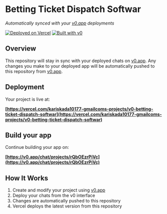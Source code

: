 # Betting Ticket Dispatch Softwar

*Automatically synced with your [v0.app](https://v0.app) deployments*

[![Deployed on Vercel](https://img.shields.io/badge/Deployed%20on-Vercel-black?style=for-the-badge&logo=vercel)](https://vercel.com/kariskada10177-gmailcoms-projects/v0-betting-ticket-dispatch-softwar)
[![Built with v0](https://img.shields.io/badge/Built%20with-v0.app-black?style=for-the-badge)](https://v0.app/chat/projects/rQbOEzrPiVc)

## Overview

This repository will stay in sync with your deployed chats on [v0.app](https://v0.app).
Any changes you make to your deployed app will be automatically pushed to this repository from [v0.app](https://v0.app).

## Deployment

Your project is live at:

**[https://vercel.com/kariskada10177-gmailcoms-projects/v0-betting-ticket-dispatch-softwar](https://vercel.com/kariskada10177-gmailcoms-projects/v0-betting-ticket-dispatch-softwar)**

## Build your app

Continue building your app on:

**[https://v0.app/chat/projects/rQbOEzrPiVc](https://v0.app/chat/projects/rQbOEzrPiVc)**

## How It Works

1. Create and modify your project using [v0.app](https://v0.app)
2. Deploy your chats from the v0 interface
3. Changes are automatically pushed to this repository
4. Vercel deploys the latest version from this repository